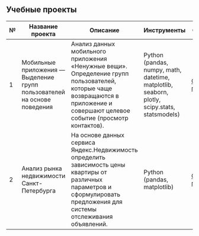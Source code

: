 ## Учебные проекты

| № | Название проекта | Описание | Инструменты | Ссылка |
|--|-------------------|----------|-------------|--------|
| 1 | Мобильные приложения — Выделение групп пользователей на основе поведения | Анализ данных мобильного приложения «Ненужные вещи». Определение групп пользователей, которые чаще возвращаются в приложение и совершают целевое событие (просмотр контактов). | Python (pandas, numpy, math, datetime, matplotlib, seaborn, plotly, scipy.stats, statsmodels) | [Открыть проект](https://github.com/ulianaianova/Project_practicum/blob/main/Project_01_Mobile%20App/Mobile%20Apps%20-%20Identifying%20User%20Groups%20Based%20on%20Behavior.ipynb) |
| 2 | Анализ рынка недвижимости Санкт-Петербурга | На основе данных сервиса Яндекс.Недвижимость определить зависимость цены квартиры от различных параметров и сформулировать предложения для системы отслеживания объявлений. | Python (pandas, matplotlib) | [Открыть проект](https://github.com/ulianaianova/Project_practicum/blob/main/Project_02_Analysis%20_real_estate_market/Research%20of%20advertisements%20for%20the%20sale%20of%20apartments.ipynb) |


